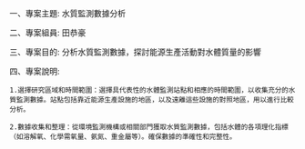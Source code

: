 一、專案主題: 水質監測數據分析

二、專案組員: 田恭豪

三、專案目的: 分析水質監測數據，探討能源生產活動對水體質量的影響

四、專案說明:

    1.選擇研究區域和時間範圍：選擇具代表性的水體監測站點和相應的時間範圍，以收集充分的水質監測數據。站點包括靠近能源生產設施的地區，以及遠離這些設施的對照地區，用以進行比較分析。

    2.數據收集和整理：從環境監測機構或相關部門獲取水質監測數據，包括水體的各項理化指標（如溶解氧、化學需氧量、氨氮、重金屬等）。確保數據的準確性和完整性。
